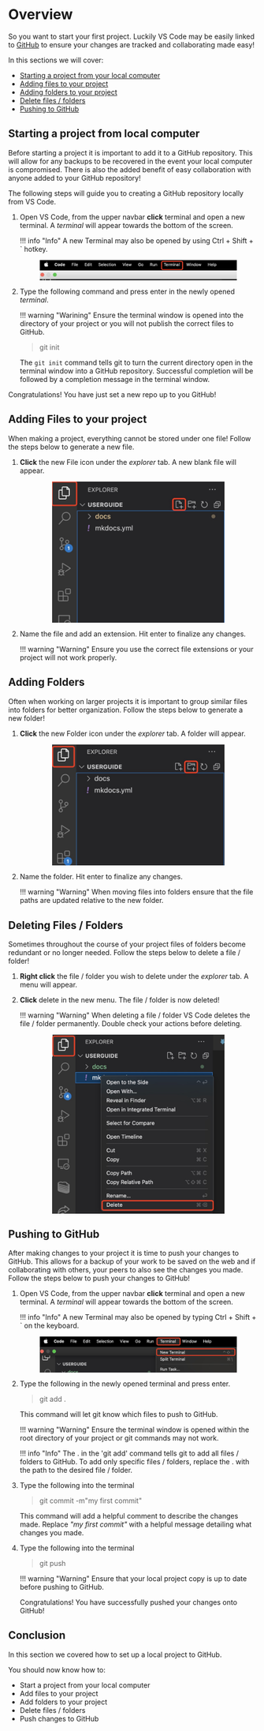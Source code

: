 # Overview

So you want to start your first project. Luckily VS Code may be easily linked to [GitHub](https://github.com/) to ensure your changes are tracked and collaborating made easy!

In this sections we will cover:

- [Starting a project from your local computer](./setup.md#starting-a-project-from-local-computer)
- [Adding files to your project](./setup.md#adding-files-to-your-project)
- [Adding folders to your project](./setup.md#adding-folders)
- [Delete files / folders](./setup.md#deleting-files-folders)
- [Pushing to GitHub](./setup.md#pushing-to-github)

## Starting a project from local computer

Before starting a project it is important to add it to a GitHub repository. This will allow for any backups to be recovered in the event your local computer is compromised. There is also the added benefit of easy collaboration with anyone added to your GitHub repository!

The following steps will guide you to creating a GitHub repository locally from VS Code.

1. Open VS Code, from the upper navbar **click** terminal and open a new terminal. A _terminal_ will appear towards the bottom of the screen.

    !!! info "Info"
        A new Terminal may also be opened by using Ctrl + Shift + ` hotkey.

    <figure markdown>
        <img src="../images/setup2.jpg" alt="VS Code side bar" style="display: block;margin-left: auto;margin-right: auto; max-height:150px">
    </figure>

2. Type the following command and press enter in the newly opened _terminal_.

    !!! warning "Warining"
        Ensure the terminal window is opened into the directory of your project or you will not publish the correct files to GitHub.

    > git init
    
    The `git init` command tells git to turn the current directory open in the terminal window into a GitHub repository. Successful completion will be followed by a completion message in the terminal window.

Congratulations! You have just set a new repo up to you GitHub!

## Adding Files to your project

When making a project, everything cannot be stored under one file! Follow the steps below to generate a new file.

1. **Click** the new File icon under the _explorer_ tab. A new blank file will appear.

    <figure markdown>
        <img src="../images/setup1.jpg" alt="VS Code side bar" style="display: block;margin-left: auto;margin-right: auto; max-width:350px">
    </figure>

2. Name the file and add an extension. Hit enter to finalize any changes.

    !!! warning "Warning"
        Ensure you use the correct file extensions or your project will not work properly.

## Adding Folders

Often when working on larger projects it is important to group similar files into folders for better organization. Follow the steps below to generate a new folder!

1. **Click** the new Folder icon under the _explorer_ tab. A folder will appear.

    <figure markdown>
        <img src="../images/setup5.jpg" alt="VS Code side bar" style="display: block;margin-left: auto;margin-right: auto; max-width: 350px">
    </figure>

2. Name the folder. Hit enter to finalize any changes.

    !!! warning "Warning"
        When moving files into folders ensure that the file paths are updated relative to the new folder.

## Deleting Files / Folders

Sometimes throughout the course of your project files of folders become redundant or no longer needed. Follow the steps below to delete a file / folder!

1. **Right click** the file / folder you wish to delete under the _explorer_ tab. A menu will appear.

2. **Click** delete in the new menu. The file / folder is now deleted!

    !!! warning "Warning"
        When deleting a file / folder VS Code deletes the file / folder permanently. Double check your actions before deleting.

    <figure markdown>
        <img src="../images/setup3.jpg" alt="VS Code side bar" style="display: block;margin-left: auto;margin-right: auto; max-width:350px">
    </figure>

## Pushing to GitHub

After making changes to your project it is time to push your changes to GitHub. This allows for a backup of your work to be saved on the web and if collaborating with others, your peers to also see the changes you made. Follow the steps below to push your changes to GitHub!

1. Open VS Code, from the upper navbar **click** terminal and open a new terminal. A _terminal_ will appear towards the bottom of the screen.

    !!! info "Info"
        A new Terminal may also be opened by typing Ctrl + Shift + ` on the keyboard.

    <figure markdown>
        <img src="../images/setup4.jpg" alt="VS Code side bar" style="display: block;margin-left: auto;margin-right: auto; max-height: 200px">
    </figure>

2. Type the following in the newly opened terminal and press enter.

    > git add .

    This command will let git know which files to push to GitHub.

    !!! warning "Warning"
        Ensure the terminal window is opened within the root directory of your project or git commands may not work.

    !!! info "Info"
        The . in the 'git add' command tells git to add all files / folders to GitHub. To add only specific files / folders, replace the . with the path to the desired file / folder.

3. Type the following into the terminal

    > git commit -m"my first commit"

    This command will add a helpful comment to describe the changes made. Replace _"my first commit"_ with a helpful message detailing what changes you made.

4. Type the following into the terminal

    > git push

    !!! warning "Warning" 
        Ensure that your local project copy is up to date before pushing to GitHub.

    Congratulations! You have successfully pushed your changes onto GitHub!

## Conclusion

In this section we covered how to set up a local project to GitHub.

You should now know how to:

- Start a project from your local computer
- Add files to your project
- Add folders to your project
- Delete files / folders
- Push changes to GitHub